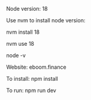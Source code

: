 Node version: 18

Use nvm to install node version:

nvm install 18

nvm use 18

node -v

Website: eboom.finance

To install: npm install

To run: npm run dev